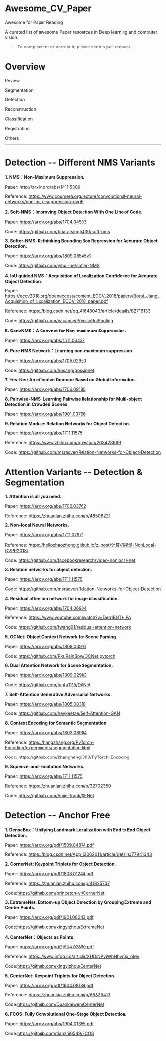 # Awesome_CV_Paper


Awesome for Paper Reading

A curated list of awesome Paper resources in Deep learning and computer vision.

>To complement or correct it, please send a pull request.


# Overview

Review

Segmentation

Detection

Reconstruction

Classification

Registration

Others

***

# Detection -- Different NMS Variants 

**1. NMS：Non-Maximum Suppression.**

  Paper: http://arxiv.org/abs/1411.5309
  
  Reference: https://www.coursera.org/lecture/convolutional-neural-networks/non-max-suppression-dvrjH

**2. Soft-NMS：Improving Object Detection With One Line of Code.**

  Paper: https://arxiv.org/abs/1704.04503
  
  Code: https://github.com/bharatsingh430/soft-nms

**3. Softer-NMS: Rethinking Bounding Box Regression for Accurate Object Detection.**

  Paper: https://arxiv.org/abs/1809.08545v1
  
  Code: https://github.com/yihui-he/softer-NMS

**4. IoU guided NMS：Acquisition of Localization Confidence for Accurate Object Detection.**
  
  Paper: https://eccv2018.org/openaccess/content_ECCV_2018/papers/Borui_Jiang_Acquisition_of_Localization_ECCV_2018_paper.pdf
  
  Reference: https://blog.csdn.net/qq_41648043/article/details/82716133
  
  Code: https://github.com/vacancy/PreciseRoIPooling

**5. ConvNMS：A Convnet for Non-maximum Suppression.**

  Paper: https://arxiv.org/abs/1511.06437

**6. Pure NMS Network：Learning non-maximum suppression.**

  Paper: https://arxiv.org/abs/1705.02950
  
  Code: https://github.com/hosang/gossipnet

**7. Yes-Net: An effective Detector Based on Global Information.**

  Paper: https://arxiv.org/abs/1706.09180
  
**8. Pairwise-NMS: Learning Pairwise Relationship for Multi-object Detection in Crowded Scenes**

  Paper:  https://arxiv.org/abs/1901.03796

**9. Relation Module: Relation Networks for Object Detection.**

  Paper: https://arxiv.org/abs/1711.11575
  
  Reference: https://www.zhihu.com/question/263428989
  
  Code: https://github.com/msracver/Relation-Networks-for-Object-Detection
  
  
# Attention Variants -- Detection & Segmentation 

**1. Attention is all you need.**

  Paper: https://arxiv.org/abs/1706.03762
  
  Reference: https://zhuanlan.zhihu.com/p/48508221

**2. Non-local Neural Networks.**

  Paper: https://arxiv.org/abs/1711.07971
  
  Reference: https://hellozhaozheng.github.io/z_post/计算机视觉-NonLocal-CVPR2018/
  
  Code: https://github.com/facebookresearch/video-nonlocal-net

**3. Relation networks for object detection.**

  Paper: https://arxiv.org/abs/1711.11575
  
  Code: https://github.com/msracver/Relation-Networks-for-Object-Detection

**4. Residual attention network for image classification.**
  
  Paper: https://arxiv.org/abs/1704.06904
  
  Reference: https://www.youtube.com/watch?v=Deq1BGTHIPA
  
  Code: https://github.com/fwang91/residual-attention-network

**5. OCNet: Object Context Network for Scene Parsing.**

  Paper: https://arxiv.org/abs/1809.00916
  
  Code: https://github.com/PkuRainBow/OCNet.pytorch

**6. Dual Attention Network for Scene Segmentation.**

  Paper: https://arxiv.org/abs/1809.02983
  
  Code: https://github.com/junfu1115/DANet

**7. Self-Attention Generative Adversarial Networks.**

  Paper: https://arxiv.org/abs/1805.08318
  
  Code: https://github.com/heykeetae/Self-Attention-GAN
  
**8. Context Encoding for Semantic Segmentation**

  Paper:  https://arxiv.org/abs/1803.08904
  
  Reference: https://hangzhang.org/PyTorch-Encoding/experiments/segmentation.html
  
  Code:  https://github.com/zhanghang1989/PyTorch-Encoding

**9. Squeeze-and-Excitation Networks.**

  Paper: https://arxiv.org/abs/1711.11575
  
  Reference: https://zhuanlan.zhihu.com/p/32702350
  
  Code: https://github.com/hujie-frank/SENet
  
  
# Detection -- Anchor Free

**1. DenseBox：Unifying Landmark Localization with End to End Object Detection.**

  Paper: https://arxiv.org/pdf/1509.04874.pdf
  
  Reference: https://blog.csdn.net/App_12062011/article/details/77941343
  
**2. CornerNet: Keypoint Triplets for Object Detection.**

  Paper: https://arxiv.org/pdf/1808.01244.pdf
  
  Reference: https://zhuanlan.zhihu.com/p/41825737
  
  Code:https://github.com/princeton-vl/CornerNet

**3. ExtremeNet: Bottom-up Object Detection by Grouping Extreme and Center Points.**

  Paper: https://arxiv.org/pdf/1901.08043.pdf
  
  Code:https://github.com/xingyizhou/ExtremeNet
  
**4. CenterNet：Objects as Points.**

  Paper: https://arxiv.org/pdf/1904.07850.pdf
  
  Reference: https://www.infoq.cn/article/XUDiNPviWhHhvr6x_oMv
  
  Code:https://github.com/xingyizhou/CenterNet
  
**5. CenterNet: Keypoint Triplets for Object Detection.**

  Paper: https://arxiv.org/pdf/1904.08189.pdf
  
  Reference: https://zhuanlan.zhihu.com/p/66326413 
  
  Code:https://github.com/Duankaiwen/CenterNet

**6. FCOS: Fully Convolutional One-Stage Object Detection.**

  Paper: https://arxiv.org/abs/1904.01355.pdf
  
  Code:https://github.com/tianzhi0549/FCOS
  
  

